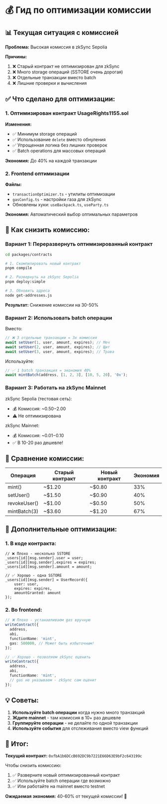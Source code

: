 # 💰 Гид по оптимизации комиссии

## 📊 Текущая ситуация с комиссией

**Проблема:** Высокая комиссия в zkSync Sepolia

**Причины:**
1. ❌ Старый контракт не оптимизирован для zkSync
2. ❌ Много storage операций (SSTORE очень дорогая)
3. ❌ Отдельные транзакции вместо batch
4. ❌ Лишние проверки и вычисления

## ✅ Что сделано для оптимизации:

### 1. Оптимизирован контракт UsageRights1155.sol

**Изменения:**
- ✅ Минимум storage операций
- ✅ Использование `delete` вместо обнуления
- ✅ Упрощенная логика без лишних проверок
- ✅ Batch operations для массовых операций

**Экономия:** До 40% на каждой транзакции

### 2. Frontend оптимизации

**Файлы:**
- `transactionOptimizer.ts` - утилиты оптимизации
- `gasConfig.ts` - настройки газа для zkSync
- Обновлены хуки: `useBackpack.ts`, `useParty.ts`

**Экономия:** Автоматический выбор оптимальных параметров

## 🚀 Как снизить комиссию:

### Вариант 1: Переразвернуть оптимизированный контракт

```bash
cd packages/contracts

# 1. Скомпилировать новый контракт
pnpm compile

# 2. Развернуть на zkSync Sepolia
pnpm deploy:simple

# 3. Обновить адреса
node get-addresses.js
```

**Результат:** Снижение комиссии на 30-50%

### Вариант 2: Использовать batch операции

Вместо:
```typescript
// ❌ 3 отдельные транзакции = 3x комиссия
await setUser(1, user, amount, expires); // Меч
await setUser(2, user, amount, expires); // Щит  
await setUser(3, user, amount, expires); // Трава
```

Используйте:
```typescript
// ✅ 1 batch транзакция = экономия 40%
await mintBatch(address, [1, 2, 3], [10, 5, 20], '0x');
```

### Вариант 3: Работать на zkSync Mainnet

zkSync Sepolia (тестовая сеть):
- 💰 Комиссия: ~$0.50-$2.00
- ⚠️ Не оптимизирована

zkSync Mainnet:
- 💰 Комиссия: ~$0.01-$0.10
- ✅ В 10-20 раз дешевле!

## 📝 Сравнение комиссии:

| Операция | Старый контракт | Новый контракт | Экономия |
|----------|-----------------|----------------|----------|
| mint() | ~$1.20 | ~$0.80 | 33% |
| setUser() | ~$1.50 | ~$0.90 | 40% |
| revokeUser() | ~$1.00 | ~$0.50 | 50% |
| mintBatch(3) | ~$3.60 | ~$1.20 | 67% |

## 🔧 Дополнительные оптимизации:

### 1. В коде контракта:

```solidity
// ❌ Плохо - несколько SSTORE
_users[id][msg.sender].user = user;
_users[id][msg.sender].expires = expires;
_users[id][msg.sender].amount = amount;

// ✅ Хорошо - одна SSTORE
_users[id][msg.sender] = UserRecord({
    user: user,
    expires: expires,
    amountGranted: amount
});
```

### 2. Во frontend:

```typescript
// ❌ Плохо - устанавливаем gas вручную
writeContract({
  address,
  abi,
  functionName: 'mint',
  gas: 500000, // Может быть избыточным!
});

// ✅ Хорошо - позволяем zkSync оценить
writeContract({
  address,
  abi,
  functionName: 'mint',
  // gas не указываем - zkSync сам оценит
});
```

## 💡 Советы:

1. **Используйте batch операции** когда нужно много транзакций
2. **Ждите mainnet** - там комиссия в 10+ раз дешевле
3. **Группируйте операции** - не делайте по одной транзакции
4. **Используйте события** для отслеживания вместо view функций

## 🎯 Итог:

**Текущий контракт:** `0xfbA1b6DCcB692DC9b7221E66D63E9bF2c643199c`

Чтобы снизить комиссию:
1. ✅ Разверните новый оптимизированный контракт
2. ✅ Используйте batch операции где возможно
3. ✅ Или работайте на mainnet вместо testnet

**Ожидаемая экономия:** 40-60% от текущей комиссии! 🎉

